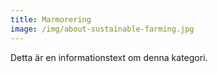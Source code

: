 ```yaml
---
title: Marmorering
image: /img/about-sustainable-farming.jpg
---
```

Detta är en informationstext om denna kategori.
